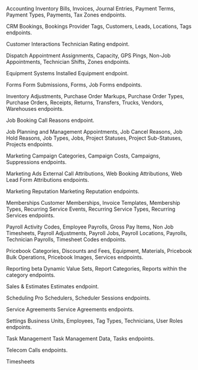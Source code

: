 Accounting
Inventory Bills, Invoices, Journal Entries, Payment Terms, Payment Types, Payments, Tax Zones endpoints.

CRM
Bookings, Bookings Provider Tags, Customers, Leads, Locations, Tags endpoints.

Customer Interactions
Technician Rating endpoint.

Dispatch
Appointment Assignments, Capacity, GPS Pings, Non-Job Appointments, Technician Shifts, Zones endpoints.

Equipment Systems
Installed Equipment endpoint.

Forms
Form Submissions, Forms, Job Forms endpoints.

Inventory
Adjustments, Purchase Order Markups, Purchase Order Types, Purchase Orders, Receipts, Returns, Transfers, Trucks, Vendors, Warehouses endpoints.

Job Booking
Call Reasons endpoint.

Job Planning and Management
Appointments, Job Cancel Reasons, Job Hold Reasons, Job Types, Jobs, Project Statuses, Project Sub-Statuses, Projects endpoints.

Marketing
Campaign Categories, Campaign Costs, Campaigns, Suppressions endpoints.

Marketing Ads
External Call Attributions, Web Booking Attributions, Web Lead Form Attributions endpoints.

Marketing Reputation
Marketing Reputation endpoints.

Memberships
Customer Memberships, Invoice Templates, Membership Types, Recurring Service Events, Recurring Service Types, Recurring Services endpoints.

Payroll
Activity Codes, Employee Payrolls, Gross Pay Items, Non Job Timesheets, Payroll Adjustments, Payroll Jobs, Payroll Locations, Payrolls, Technician Payrolls, Timesheet Codes endpoints.

Pricebook
Categories, Discounts and Fees, Equipment, Materials, Pricebook Bulk Operations, Pricebook Images, Services endpoints.

Reporting    beta
Dynamic Value Sets, Report Categories, Reports within the category endpoints.

Sales & Estimates
Estimates endpoint.

Scheduling Pro
Schedulers, Scheduler Sessions endpoints.

Service Agreements
Service Agreements endpoints.

Settings
Business Units, Employees, Tag Types, Technicians, User Roles endpoints.

Task Management
Task Management Data, Tasks endpoints.

Telecom
Calls endpoints.

Timesheets